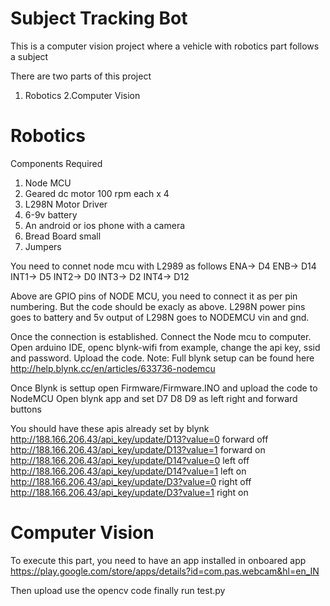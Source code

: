 # Subject Tracking Bot
This is a computer vision project where a vehicle with robotics part follows a subject

There are two parts of this project

1. Robotics
2.Computer Vision

# Robotics
Components Required
1. Node MCU
2. Geared dc motor 100 rpm each x 4
3. L298N Motor Driver
4. 6-9v battery
5. An android or ios phone with a camera
6. Bread Board small
7. Jumpers


You need to connet node mcu with L2989 as follows 
ENA-> D4
ENB-> D14
INT1-> D5
INT2-> D0
INT3-> D2
INT4-> D12

Above are GPIO pins of NODE MCU, you need to connect it as per pin numbering. But the code should be exacly as above. L298N power pins goes to battery and 5v output of L298N goes to NODEMCU vin and gnd.


Once the connection is established. Connect the Node mcu to computer. Open arduino IDE, openc blynk-wifi from example, change the api key, ssid and password. Upload the code.
Note: Full blynk setup can be found here http://help.blynk.cc/en/articles/633736-nodemcu


Once Blynk is settup open Firmware/Firmware.INO and upload the code to NodeMCU
Open blynk app and set D7 D8 D9 as left right and forward buttons 

You should have these apis already set by blynk 
http://188.166.206.43/api_key/update/D13?value=0 forward off
http://188.166.206.43/api_key/update/D13?value=1 forward on
http://188.166.206.43/api_key/update/D14?value=0 left off
http://188.166.206.43/api_key/update/D14?value=1 left on
http://188.166.206.43/api_key/update/D3?value=0 right off
http://188.166.206.43/api_key/update/D3?value=1 right on

# Computer Vision

To execute this part, you need to have an app installed in onboared app https://play.google.com/store/apps/details?id=com.pas.webcam&hl=en_IN


Then upload use the opencv code finally run test.py

